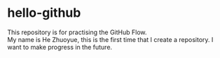 # hello-github
This repository is for practising the GitHub Flow.  
My name is He Zhuoyue, this is the first time that I create a repository. I want to make progress in the future.
